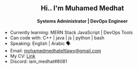<h2 align="center">Hi.. I'm Muhamed Medhat</h2>
<h4 align="center">Systems Administrator | DevOps Engineer</h4>

* Currently learning: MERN Stack JavaScript | DevOps Tools
* Can code with: C++ | java | js | python | bash 
* Speaking: English | Arabic 🗣️
* Email: mohamedmedhateltlawy@gmail.com
* My CV: [Link](https://drive.google.com/file/d/1WiHS-RJDSrvsY_GZJlQH-Imco33E1Oh2/view?usp=sharing)
* Discord: iam_medhat#8081